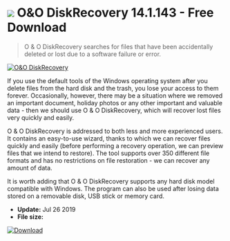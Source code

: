 # ![](https://cdn.softexe.net/static/icon/1/o-o-diskrecovery-8584.png) O&O DiskRecovery 14.1.143 - Free Download

> O &amp; O DiskRecovery searches for files that have been accidentally deleted or lost due to a software failure or error.

[![O&O DiskRecovery](https://gallery.dpcdn.pl/imgc/Tools/64557/g_-_420x350_1.5_-_x20151231183848_0.png)](https://softexe.net/win/disks-files/data-recovery/o-o-diskrecovery:hehd.html)

If you use the default tools of the Windows operating system after you delete files from the hard disk and the trash, you lose your access to them forever. Occasionally, however, there may be a situation where we removed an important document, holiday photos or any other important and valuable data - then we should use O &amp; O DiskRecovery, which will recover lost files very quickly and easily.
 
 O &amp; O DiskRecovery is addressed to both less and more experienced users. It contains an easy-to-use wizard, thanks to which we can recover files quickly and easily (before performing a recovery operation, we can preview files that we intend to restore). The tool supports over 350 different file formats and has no restrictions on file restoration - we can recover any amount of data.
 
 It is worth adding that O &amp; O DiskRecovery supports any hard disk model compatible with Windows. The program can also be used after losing data stored on a removable disk, USB stick or memory card.


- **Update:** Jul 26 2019
- **File size:** 

[![Download](https://cdn.softexe.net/static/img/download.png)](https://softexe.net/win/disks-files/data-recovery/o-o-diskrecovery:hehd.html)

